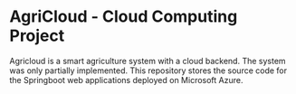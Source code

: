 # **AgriCloud - Cloud Computing Project**
Agricloud is a smart agriculture system with a cloud backend. The system was only partially implemented. This repository stores the source code for the Springboot web applications deployed on Microsoft Azure.
